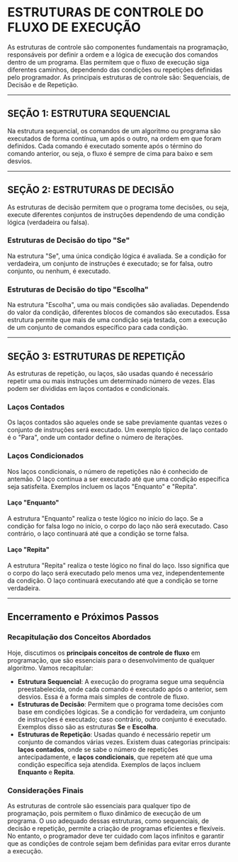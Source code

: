 # ESTRUTURAS DE CONTROLE DO FLUXO DE EXECUÇÃO

As estruturas de controle são componentes fundamentais na programação, responsáveis por definir a ordem e a lógica de execução dos comandos dentro de um programa. Elas permitem que o fluxo de execução siga diferentes caminhos, dependendo das condições ou repetições definidas pelo programador. As principais estruturas de controle são: Sequenciais, de Decisão e de Repetição.

---

## SEÇÃO 1: ESTRUTURA SEQUENCIAL

Na estrutura sequencial, os comandos de um algoritmo ou programa são executados de forma contínua, um após o outro, na ordem em que foram definidos. Cada comando é executado somente após o término do comando anterior, ou seja, o fluxo é sempre de cima para baixo e sem desvios.

---

## SEÇÃO 2: ESTRUTURAS DE DECISÃO

As estruturas de decisão permitem que o programa tome decisões, ou seja, execute diferentes conjuntos de instruções dependendo de uma condição lógica (verdadeira ou falsa). 

### Estruturas de Decisão do tipo "Se"
Na estrutura "Se", uma única condição lógica é avaliada. Se a condição for verdadeira, um conjunto de instruções é executado; se for falsa, outro conjunto, ou nenhum, é executado.

### Estruturas de Decisão do tipo "Escolha"
Na estrutura "Escolha", uma ou mais condições são avaliadas. Dependendo do valor da condição, diferentes blocos de comandos são executados. Essa estrutura permite que mais de uma condição seja testada, com a execução de um conjunto de comandos específico para cada condição.

---

## SEÇÃO 3: ESTRUTURAS DE REPETIÇÃO

As estruturas de repetição, ou laços, são usadas quando é necessário repetir uma ou mais instruções um determinado número de vezes. Elas podem ser divididas em laços contados e condicionais.

### Laços Contados
Os laços contados são aqueles onde se sabe previamente quantas vezes o conjunto de instruções será executado. Um exemplo típico de laço contado é o "Para", onde um contador define o número de iterações.

### Laços Condicionados
Nos laços condicionais, o número de repetições não é conhecido de antemão. O laço continua a ser executado até que uma condição específica seja satisfeita. Exemplos incluem os laços "Enquanto" e "Repita".

#### Laço "Enquanto"
A estrutura "Enquanto" realiza o teste lógico no início do laço. Se a condição for falsa logo no início, o corpo do laço não será executado. Caso contrário, o laço continuará até que a condição se torne falsa.

#### Laço "Repita"
A estrutura "Repita" realiza o teste lógico no final do laço. Isso significa que o corpo do laço será executado pelo menos uma vez, independentemente da condição. O laço continuará executando até que a condição se torne verdadeira.

---

## Encerramento e Próximos Passos

### Recapitulação dos Conceitos Abordados
Hoje, discutimos os **principais conceitos de controle de fluxo** em programação, que são essenciais para o desenvolvimento de qualquer algoritmo. Vamos recapitular:

- **Estrutura Sequencial**: A execução do programa segue uma sequência preestabelecida, onde cada comando é executado após o anterior, sem desvios. Essa é a forma mais simples de controle de fluxo.
- **Estruturas de Decisão**: Permitem que o programa tome decisões com base em condições lógicas. Se a condição for verdadeira, um conjunto de instruções é executado; caso contrário, outro conjunto é executado. Exemplos disso são as estruturas **Se** e **Escolha**.
- **Estruturas de Repetição**: Usadas quando é necessário repetir um conjunto de comandos várias vezes. Existem duas categorias principais: **laços contados**, onde se sabe o número de repetições antecipadamente, e **laços condicionais**, que repetem até que uma condição específica seja atendida. Exemplos de laços incluem **Enquanto** e **Repita**.

### Considerações Finais

As estruturas de controle são essenciais para qualquer tipo de programação, pois permitem o fluxo dinâmico de execução de um programa. O uso adequado dessas estruturas, como sequenciais, de decisão e repetição, permite a criação de programas eficientes e flexíveis. No entanto, o programador deve ter cuidado com laços infinitos e garantir que as condições de controle sejam bem definidas para evitar erros durante a execução.

